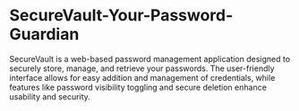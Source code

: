 # SecureVault-Your-Password-Guardian
SecureVault is a web-based password management application designed to securely store, manage, and retrieve your passwords. The user-friendly interface allows for easy addition and management of credentials, while features like password visibility toggling and secure deletion enhance usability and security.
